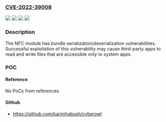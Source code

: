 ### [CVE-2022-39008](https://cve.mitre.org/cgi-bin/cvename.cgi?name=CVE-2022-39008)
![](https://img.shields.io/static/v1?label=Product&message=EMUI&color=blue)
![](https://img.shields.io/static/v1?label=Product&message=HarmonyOS&color=blue)
![](https://img.shields.io/static/v1?label=Version&message=n%2Fa&color=blue)
![](https://img.shields.io/static/v1?label=Vulnerability&message=Bundle%20serialization%2Fdeserialization%20mismatch%20vulnerability&color=brighgreen)

### Description

The NFC module has bundle serialization/deserialization vulnerabilities. Successful exploitation of this vulnerability may cause third-party apps to read and write files that are accessible only to system apps.

### POC

#### Reference
No PoCs from references.

#### Github
- https://github.com/karimhabush/cyberowl

